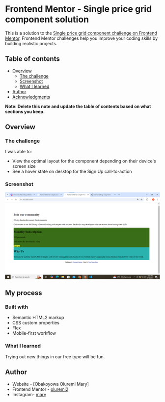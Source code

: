 # Frontend Mentor - Single price grid component solution

This is a solution to the [Single price grid component challenge on Frontend Mentor](https://www.frontendmentor.io/challenges/single-price-grid-component-5ce41129d0ff452fec5abbbc). Frontend Mentor challenges help you improve your coding skills by building realistic projects. 

## Table of contents

- [Overview](#overview)
  - [The challenge](#the-challenge)
  - [Screenshot](#screenshot)
  - [What I learned](#what-i-learned)
- [Author](#author)
- [Acknowledgments](#acknowledgments)

**Note: Delete this note and update the table of contents based on what sections you keep.**

## Overview

### The challenge

I was able to:

- View the optimal layout for the component depending on their device's screen size
- See a hover state on desktop for the Sign Up call-to-action

### Screenshot

![](/screenshot.jpg)


## My process

### Built with

- Semantic HTML2 markup
- CSS custom properties
- Flex
- Mobile-first workflow

### What I learned

Trying out new things in our free type will be fun.

## Author

- Website - [Obakoyowa Oluremi Mary]
- Frontend Mentor - [oluremi2](https://www.frontendmentor.io/profile/oluremi2)
- Instagram- [mary](https://www.instagram.com/__mimi07_)


